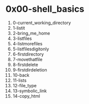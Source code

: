 # 0x00-shell_basics

1. 0-current_working_directory
2. 1-listit
3. 2-bring_me_home
4. 3-listfiles
5. 4-listmorefiles
6. 5-listfilesdigitonly
7. 6-firstdirectory
8. 7-movethatfile
9. 8-firstdelete
10. 9-firstdirdeletion
11. 10-back
12. 11-lists
13. 12-file_type
14. 13-symbolic_link
15. 14-copy_html
